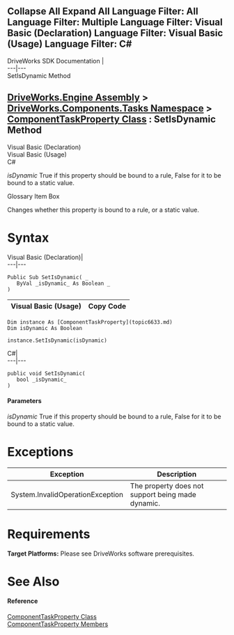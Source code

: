        

 Collapse All Expand All  Language Filter: All  Language Filter: Multiple  Language Filter: Visual Basic (Declaration) Language Filter: Visual Basic (Usage) Language Filter: C#  
---  
DriveWorks SDK Documentation  |   
---|---  
SetIsDynamic Method   
  
[DriveWorks.Engine Assembly](topic2156.md) > [DriveWorks.Components.Tasks Namespace](topic6391.md) > [ComponentTaskProperty Class](topic6633.md) : SetIsDynamic Method  
---  
  
Visual Basic (Declaration)    
Visual Basic (Usage)    
C# 

_isDynamic_
    True if this property should be bound to a rule, False for it to be bound to a static value.

Glossary Item Box

Changes whether this property is bound to a rule, or a static value. 

# Syntax

Visual Basic (Declaration)|   
---|---  
      
    
    Public Sub SetIsDynamic( _
       ByVal _isDynamic_ As Boolean _
    )   
  
Visual Basic (Usage)| Copy Code  
---|---  
      
    
    Dim instance As [ComponentTaskProperty](topic6633.md)
    Dim isDynamic As Boolean
     
    instance.SetIsDynamic(isDynamic)  
  
C#|   
---|---  
      
    
    public void SetIsDynamic( 
       bool _isDynamic_
    )  
  
#### Parameters

 _isDynamic_
    True if this property should be bound to a rule, False for it to be bound to a static value.

# Exceptions

Exception| Description  
---|---  
System.InvalidOperationException| The property does not support being made dynamic.  
  
# Requirements

**Target Platforms:** Please see DriveWorks software prerequisites.

# See Also

#### Reference

[ComponentTaskProperty Class](topic6633.md)   
[ComponentTaskProperty Members](topic6634.md)


